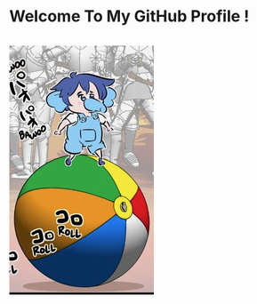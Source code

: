 # Welcome To My GitHub Profile !
<br>
<img src="https://raw.githubusercontent.com/GamesDoneWr0ng/GamesDoneWr0ng/refs/heads/main/Lloyd.png" alt="Elephant Lloyd on a ball." width="260" height="451" />